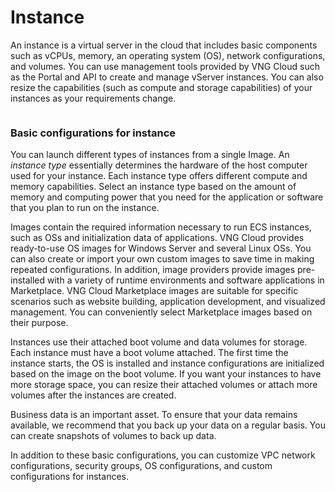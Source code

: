 # Instance

An instance is a virtual server in the cloud that includes basic components such as vCPUs, memory, an operating system (OS), network configurations, and volumes. You can use management tools provided by VNG Cloud such as the Portal and API to create and manage vServer instances. You can also resize the capabilities (such as compute and storage capabilities) of your instances as your requirements change.

<figure><img src="https://docs.vngcloud.vn/download/attachments/49648003/image2022-11-14_13-49-32.png?version=1&#x26;modificationDate=1669016135000&#x26;api=v2" alt=""><figcaption></figcaption></figure>

### **Basic configurations for instance** <a href="#instance-basicconfigurationsforinstance" id="instance-basicconfigurationsforinstance"></a>

You can launch different types of instances from a single Image. An _instance type_ essentially determines the hardware of the host computer used for your instance. Each instance type offers different compute and memory capabilities. Select an instance type based on the amount of memory and computing power that you need for the application or software that you plan to run on the instance.&#x20;

Images contain the required information necessary to run ECS instances, such as OSs and initialization data of applications. VNG Cloud provides ready-to-use OS images for Windows Server and several Linux OSs. You can also create or import your own custom images to save time in making repeated configurations. In addition, image providers provide images pre-installed with a variety of runtime environments and software applications in Marketplace. VNG Cloud Marketplace images are suitable for specific scenarios such as website building, application development, and visualized management. You can conveniently select Marketplace images based on their purpose.

Instances use their attached boot volume and data volumes for storage. Each instance must have a boot volume attached. The first time the instance starts, the OS is installed and instance configurations are initialized based on the image on the boot volume. If you want your instances to have more storage space, you can resize their attached volumes or attach more volumes after the instances are created.

Business data is an important asset. To ensure that your data remains available, we recommend that you back up your data on a regular basis. You can create snapshots of volumes to back up data.

In addition to these basic configurations, you can customize VPC network configurations, security groups, OS configurations, and custom configurations for instances.&#x20;


